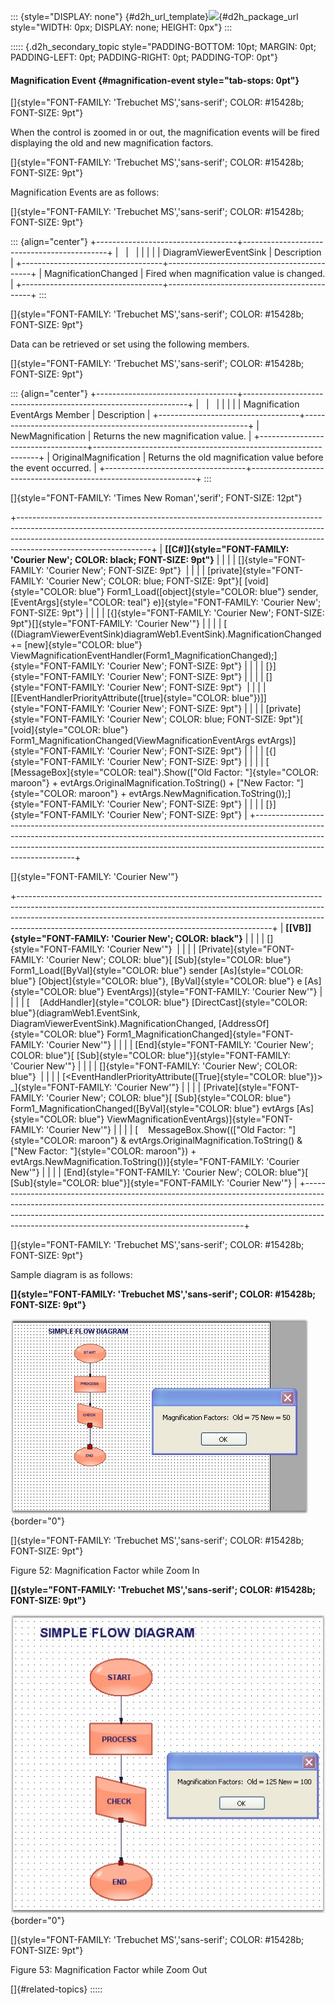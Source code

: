 ::: {style="DISPLAY: none"}
[](ms-xhelp:///?Id=d2h_url_template){#d2h_url_template}![](!package_url!){#d2h_package_url style="WIDTH: 0px; DISPLAY: none; HEIGHT: 0px"}
:::

::::: {.d2h_secondary_topic style="PADDING-BOTTOM: 10pt; MARGIN: 0pt; PADDING-LEFT: 0pt; PADDING-RIGHT: 0pt; PADDING-TOP: 0pt"}
#### Magnification Event {#magnification-event style="tab-stops: 0pt"}

[]{style="FONT-FAMILY: 'Trebuchet MS','sans-serif'; COLOR: #15428b; FONT-SIZE: 9pt"} 

When the control is zoomed in or out, the magnification events will be fired displaying the old and new magnification factors.

[]{style="FONT-FAMILY: 'Trebuchet MS','sans-serif'; COLOR: #15428b; FONT-SIZE: 9pt"} 

Magnification Events are as follows:

[]{style="FONT-FAMILY: 'Trebuchet MS','sans-serif'; COLOR: #15428b; FONT-SIZE: 9pt"} 

::: {align="center"}
+-----------------------------------+--------------------------------------------+
|                                   |                                            |
|                                   |                                            |
| DiagramViewerEventSink            | Description                                |
+-----------------------------------+--------------------------------------------+
| MagnificationChanged              | Fired when magnification value is changed. |
+-----------------------------------+--------------------------------------------+
:::

[]{style="FONT-FAMILY: 'Trebuchet MS','sans-serif'; COLOR: #15428b; FONT-SIZE: 9pt"} 

Data can be retrieved or set using the following members.

[]{style="FONT-FAMILY: 'Trebuchet MS','sans-serif'; COLOR: #15428b; FONT-SIZE: 9pt"} 

::: {align="center"}
+-----------------------------------+----------------------------------------------------------------+
|                                   |                                                                |
|                                   |                                                                |
| Magnification EventArgs Member    | Description                                                    |
+-----------------------------------+----------------------------------------------------------------+
| NewMagnification                  | Returns the new magnification value.                           |
+-----------------------------------+----------------------------------------------------------------+
| OriginalMagnification             | Returns the old magnification value before the event occurred. |
+-----------------------------------+----------------------------------------------------------------+
:::

[]{style="FONT-FAMILY: 'Times New Roman','serif'; FONT-SIZE: 12pt"} 

+---------------------------------------------------------------------------------------------------------------------------------------------------------------------------------------------------------------------------------------------------------------------------+
| **[\[C#\]]{style="FONT-FAMILY: 'Courier New'; COLOR: black; FONT-SIZE: 9pt"}**                                                                                                                                                                                            |
|                                                                                                                                                                                                                                                                           |
| []{style="FONT-FAMILY: 'Courier New'; FONT-SIZE: 9pt"}                                                                                                                                                                                                                    |
|                                                                                                                                                                                                                                                                           |
| [private]{style="FONT-FAMILY: 'Courier New'; COLOR: blue; FONT-SIZE: 9pt"}[ [void]{style="COLOR: blue"} Form1_Load([object]{style="COLOR: blue"} sender, [EventArgs]{style="COLOR: teal"} e)]{style="FONT-FAMILY: 'Courier New'; FONT-SIZE: 9pt"}                         |
|                                                                                                                                                                                                                                                                           |
| [{]{style="FONT-FAMILY: 'Courier New'; FONT-SIZE: 9pt"}[]{style="FONT-FAMILY: 'Courier New'"}                                                                                                                                                                             |
|                                                                                                                                                                                                                                                                           |
| [    ((DiagramViewerEventSink)diagramWeb1.EventSink).MagnificationChanged += [new]{style="COLOR: blue"} ViewMagnificationEventHandler(Form1_MagnificationChanged);]{style="FONT-FAMILY: 'Courier New'; FONT-SIZE: 9pt"}                                                   |
|                                                                                                                                                                                                                                                                           |
| [}]{style="FONT-FAMILY: 'Courier New'; FONT-SIZE: 9pt"}                                                                                                                                                                                                                   |
|                                                                                                                                                                                                                                                                           |
| []{style="FONT-FAMILY: 'Courier New'; FONT-SIZE: 9pt"}                                                                                                                                                                                                                    |
|                                                                                                                                                                                                                                                                           |
| [\[EventHandlerPriorityAttribute([true]{style="COLOR: blue"})\]]{style="FONT-FAMILY: 'Courier New'; FONT-SIZE: 9pt"}                                                                                                                                                      |
|                                                                                                                                                                                                                                                                           |
| [private]{style="FONT-FAMILY: 'Courier New'; COLOR: blue; FONT-SIZE: 9pt"}[ [void]{style="COLOR: blue"} Form1_MagnificationChanged(ViewMagnificationEventArgs evtArgs)]{style="FONT-FAMILY: 'Courier New'; FONT-SIZE: 9pt"}                                               |
|                                                                                                                                                                                                                                                                           |
| [{]{style="FONT-FAMILY: 'Courier New'; FONT-SIZE: 9pt"}                                                                                                                                                                                                                   |
|                                                                                                                                                                                                                                                                           |
| [    [MessageBox]{style="COLOR: teal"}.Show([\"Old Factor: \"]{style="COLOR: maroon"} + evtArgs.OriginalMagnification.ToString() + [\"New Factor: \"]{style="COLOR: maroon"} + evtArgs.NewMagnification.ToString());]{style="FONT-FAMILY: 'Courier New'; FONT-SIZE: 9pt"} |
|                                                                                                                                                                                                                                                                           |
| [}]{style="FONT-FAMILY: 'Courier New'; FONT-SIZE: 9pt"}                                                                                                                                                                                                                   |
+---------------------------------------------------------------------------------------------------------------------------------------------------------------------------------------------------------------------------------------------------------------------------+

[]{style="FONT-FAMILY: 'Courier New'"} 

+---------------------------------------------------------------------------------------------------------------------------------------------------------------------------------------------------------------------------------------------------------------------------------------------------------+
| **[\[VB\]]{style="FONT-FAMILY: 'Courier New'; COLOR: black"}**                                                                                                                                                                                                                                          |
|                                                                                                                                                                                                                                                                                                         |
| []{style="FONT-FAMILY: 'Courier New'"}                                                                                                                                                                                                                                                                  |
|                                                                                                                                                                                                                                                                                                         |
| [Private]{style="FONT-FAMILY: 'Courier New'; COLOR: blue"}[ [Sub]{style="COLOR: blue"} Form1_Load([ByVal]{style="COLOR: blue"} sender [As]{style="COLOR: blue"} [Object]{style="COLOR: blue"}, [ByVal]{style="COLOR: blue"} e [As]{style="COLOR: blue"} EventArgs)]{style="FONT-FAMILY: 'Courier New'"} |
|                                                                                                                                                                                                                                                                                                         |
| [    [AddHandler]{style="COLOR: blue"} [DirectCast]{style="COLOR: blue"}(diagramWeb1.EventSink, DiagramViewerEventSink).MagnificationChanged, [AddressOf]{style="COLOR: blue"} Form1_MagnificationChanged]{style="FONT-FAMILY: 'Courier New'"}                                                          |
|                                                                                                                                                                                                                                                                                                         |
| [End]{style="FONT-FAMILY: 'Courier New'; COLOR: blue"}[ [Sub]{style="COLOR: blue"}]{style="FONT-FAMILY: 'Courier New'"}                                                                                                                                                                                 |
|                                                                                                                                                                                                                                                                                                         |
| []{style="FONT-FAMILY: 'Courier New'; COLOR: blue"}                                                                                                                                                                                                                                                     |
|                                                                                                                                                                                                                                                                                                         |
| [\<EventHandlerPriorityAttribute([True]{style="COLOR: blue"})\> \_]{style="FONT-FAMILY: 'Courier New'"}                                                                                                                                                                                                 |
|                                                                                                                                                                                                                                                                                                         |
| [Private]{style="FONT-FAMILY: 'Courier New'; COLOR: blue"}[ [Sub]{style="COLOR: blue"} Form1_MagnificationChanged([ByVal]{style="COLOR: blue"} evtArgs [As]{style="COLOR: blue"} ViewMagnificationEventArgs)]{style="FONT-FAMILY: 'Courier New'"}                                                       |
|                                                                                                                                                                                                                                                                                                         |
| [    MessageBox.Show(([\"Old Factor: \"]{style="COLOR: maroon"} & evtArgs.OriginalMagnification.ToString() & [\"New Factor: \"]{style="COLOR: maroon"}) + evtArgs.NewMagnification.ToString())]{style="FONT-FAMILY: 'Courier New'"}                                                                     |
|                                                                                                                                                                                                                                                                                                         |
| [End]{style="FONT-FAMILY: 'Courier New'; COLOR: blue"}[ [Sub]{style="COLOR: blue"}]{style="FONT-FAMILY: 'Courier New'"}                                                                                                                                                                                 |
+---------------------------------------------------------------------------------------------------------------------------------------------------------------------------------------------------------------------------------------------------------------------------------------------------------+

[]{style="FONT-FAMILY: 'Trebuchet MS','sans-serif'; COLOR: #15428b; FONT-SIZE: 9pt"} 

Sample diagram is as follows:

**[]{style="FONT-FAMILY: 'Trebuchet MS','sans-serif'; COLOR: #15428b; FONT-SIZE: 9pt"}** 

![](ImagesExt/image65_58.jpg){border="0"}

[]{style="FONT-FAMILY: 'Trebuchet MS','sans-serif'; COLOR: #15428b; FONT-SIZE: 9pt"} 

Figure 52: Magnification Factor while Zoom In

**[]{style="FONT-FAMILY: 'Trebuchet MS','sans-serif'; COLOR: #15428b; FONT-SIZE: 9pt"}** 

![](ImagesExt/image65_59.jpg){border="0"}

[]{style="FONT-FAMILY: 'Trebuchet MS','sans-serif'; COLOR: #15428b; FONT-SIZE: 9pt"} 

Figure 53: Magnification Factor while Zoom Out

[]{#related-topics}
:::::
